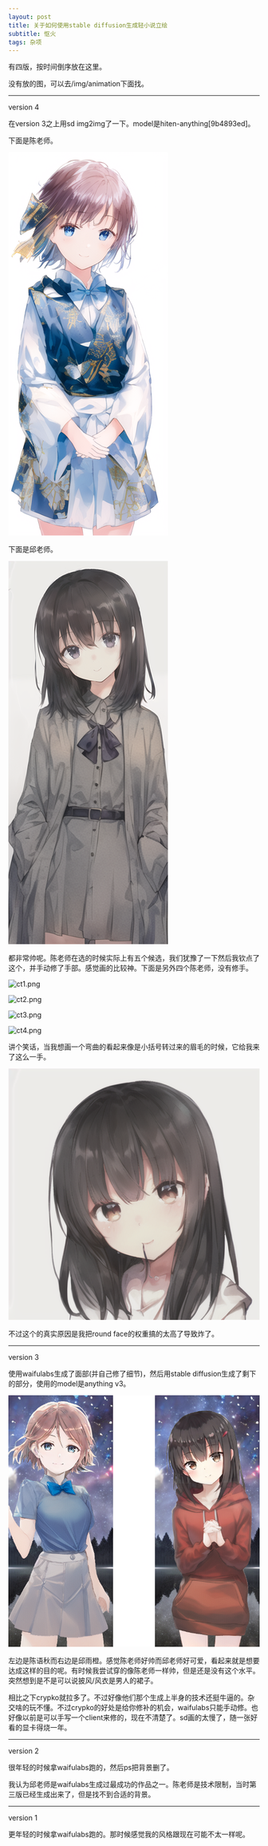 ```yaml
---
layout: post
title: 关于如何使用stable diffusion生成轻小说立绘
subtitle: 怄火
tags: 杂项
---
```


有四版，按时间倒序放在这里。

没有放的图，可以去/img/animation下面找。

-----

version 4

在version 3之上用sd img2img了一下。model是hiten-anything[9b4893ed]。

下面是陈老师。

![c.png](/img/animation/ver4/c.png)

下面是邱老师。

![q.png](/img/animation/ver4/q.png)

都非常帅呢。陈老师在选的时候实际上有五个候选，我们犹豫了一下然后我钦点了这个，并手动修了手部。感觉画的比较神。下面是另外四个陈老师，没有修手。

![ct1.png](/img/animation/ver4/c1.png)

![ct2.png](/img/animation/ver4/c2.png)

![ct3.png](/img/animation/ver4/c3.png)

![ct4.png](/img/animation/ver4/c4.png)

讲个笑话，当我想画一个弯曲的看起来像是小括号转过来的眉毛的时候，它给我来了这么一手。

![eat.png](/img/animation/ver4/eat.png)

不过这个的真实原因是我把round face的权重搞的太高了导致炸了。

-----

version 3

使用waifulabs生成了面部(并自己修了细节)，然后用stable diffusion生成了剩下的部分，使用的model是anything v3。

![D.png](/img/animation/ver3/D.png)

左边是陈语秋而右边是邱雨橙。感觉陈老师好帅而邱老师好可爱，看起来就是想要达成这样的目的呢。有时候我尝试穿的像陈老师一样帅，但是还是没有这个水平。突然想到是不是可以说披风/风衣是男人的裙子。

相比之下crypko就拉多了。不过好像他们那个生成上半身的技术还挺牛逼的。杂交啥的玩不懂。不过crypko的好处是给你修补的机会，waifulabs只能手动修。也好像以前是可以手写一个client来修的，现在不清楚了。sd画的太慢了，随一张好看的显卡得烧一年。

-----

version 2

很年轻的时候拿waifulabs跑的，然后ps把背景删了。

我认为邱老师是waifulabs生成过最成功的作品之一。陈老师是技术限制，当时第三版已经生成出来了，但是找不到合适的背景。

-----

version 1

更年轻的时候拿waifulabs跑的。那时候感觉我的风格跟现在可能不太一样呢。